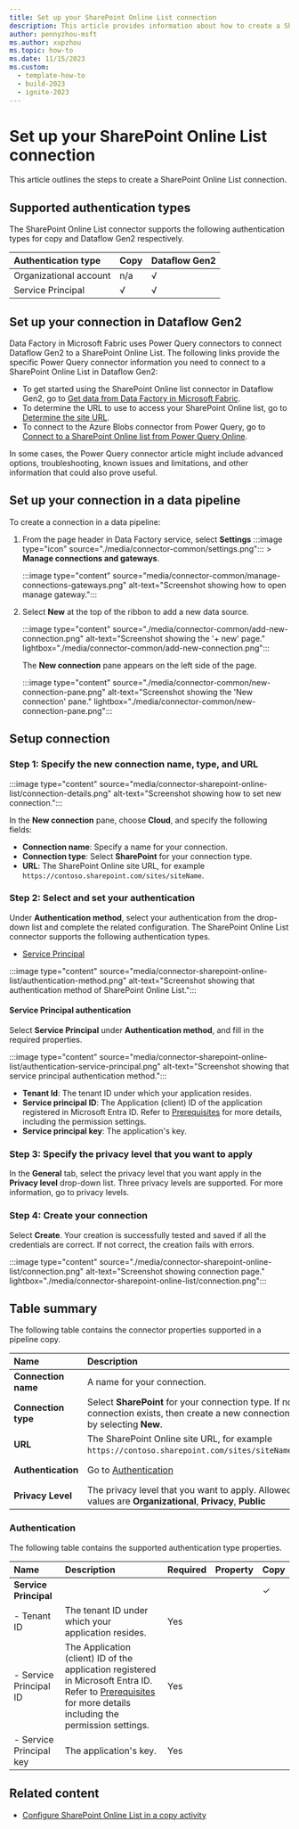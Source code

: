 ```yaml
---
title: Set up your SharePoint Online List connection
description: This article provides information about how to create a SharePoint Online List connection in Microsoft Fabric.
author: pennyzhou-msft
ms.author: xupzhou
ms.topic: how-to
ms.date: 11/15/2023
ms.custom:
  - template-how-to
  - build-2023
  - ignite-2023
---
```


# Set up your SharePoint Online List connection

This article outlines the steps to create a SharePoint Online List connection.

## Supported authentication types

The SharePoint Online List connector supports the following authentication types for copy and Dataflow Gen2 respectively.  

|Authentication type |Copy |Dataflow Gen2 |
|:---|:---|:---|
|Organizational account| n/a | √|
|Service Principal| √ | √ |

## Set up your connection in Dataflow Gen2

Data Factory in Microsoft Fabric uses Power Query connectors to connect Dataflow Gen2 to a SharePoint Online List. The following links provide the specific Power Query connector information you need to connect to a SharePoint Online List in Dataflow Gen2:

- To get started using the SharePoint Online list connector in Dataflow Gen2, go to [Get data from Data Factory in Microsoft Fabric](/power-query/where-to-get-data#get-data-from-data-factory-in-microsoft-fabric).
- To determine the URL to use to access your SharePoint Online list, go to [Determine the site URL](/power-query/connectors/sharepoint-online-list#determine-the-site-url).
- To connect to the Azure Blobs connector from Power Query, go to [Connect to a SharePoint Online list from Power Query Online](/power-query/connectors/sharepoint-online-list#connect-to-a-sharepoint-online-list-from-power-query-online).

In some cases, the Power Query connector article might include advanced options, troubleshooting, known issues and limitations, and other information that could also prove useful.

## Set up your connection in a data pipeline

To create a connection in a data pipeline:

1. From the page header in Data Factory service, select **Settings** :::image type="icon" source="./media/connector-common/settings.png"::: > **Manage connections and gateways**.

   :::image type="content" source="media/connector-common/manage-connections-gateways.png" alt-text="Screenshot showing how to open manage gateway.":::

2. Select **New** at the top of the ribbon to add a new data source.

    :::image type="content" source="./media/connector-common/add-new-connection.png" alt-text="Screenshot showing the '+ new' page." lightbox="./media/connector-common/add-new-connection.png":::

    The **New connection** pane appears on the left side of the page.

    :::image type="content" source="./media/connector-common/new-connection-pane.png" alt-text="Screenshot showing the 'New connection' pane." lightbox="./media/connector-common/new-connection-pane.png":::

## Setup connection

### Step 1: Specify the new connection name, type, and URL

   :::image type="content" source="media/connector-sharepoint-online-list/connection-details.png" alt-text="Screenshot showing how to set new connection.":::

In the **New connection** pane, choose **Cloud**, and specify the following fields:

- **Connection name**: Specify a name for your connection.
- **Connection type**: Select **SharePoint** for your connection type.
- **URL**: The SharePoint Online site URL, for example `https://contoso.sharepoint.com/sites/siteName`.

### Step 2:  Select and set your authentication

Under **Authentication method**, select your authentication from the drop-down list and complete the related configuration. The SharePoint Online List connector supports the following authentication types.

- [Service Principal](#service-principal-authentication)

:::image type="content" source="media/connector-sharepoint-online-list/authentication-method.png" alt-text="Screenshot showing that authentication method of SharePoint Online List.":::

#### Service Principal authentication

Select **Service Principal** under **Authentication method**, and fill in the required properties.

:::image type="content" source="media/connector-sharepoint-online-list/authentication-service-principal.png" alt-text="Screenshot showing that service principal authentication method.":::

- **Tenant Id**: The tenant ID under which your application resides.
- **Service principal ID**: The Application (client) ID of the application registered in Microsoft Entra ID. Refer to [Prerequisites](connector-sharepoint-online-list-copy-activity.md#prerequisites) for more details, including the permission settings.
- **Service principal key**: The application's key.

### Step 3: Specify the privacy level that you want to apply

In the **General** tab, select the privacy level that you want apply in the **Privacy level** drop-down list. Three privacy levels are supported. For more information, go to privacy levels.

### Step 4: Create your connection

Select **Create**. Your creation is successfully tested and saved if all the credentials are correct. If not correct, the creation fails with errors.

:::image type="content" source="./media/connector-sharepoint-online-list/connection.png" alt-text="Screenshot showing connection page." lightbox="./media/connector-sharepoint-online-list/connection.png":::

## Table summary

The following table contains the connector properties supported in a pipeline copy.

|Name|Description|Required|Property|Copy|
|:---|:---|:---|:---|:---|
|**Connection name**|A name for your connection.|Yes||✓|
|**Connection type**|Select **SharePoint** for your connection type. If no connection exists, then create a new connection by selecting **New**.|Yes||✓|
|**URL**|The SharePoint Online site URL, for example `https://contoso.sharepoint.com/sites/siteName`.|Yes||✓|
|**Authentication**|Go to [Authentication](#authentication) |Yes||Go to [Authentication](#authentication)|
|**Privacy Level**|The privacy level that you want to apply. Allowed values are **Organizational**, **Privacy**, **Public**|Yes||✓|

### Authentication

The following table contains the supported authentication type properties.

|Name|Description|Required|Property|Copy|
|:---|:---|:---|:---|:---|
|**Service Principal**||||✓|
|- Tenant ID|The tenant ID under which your application resides.|Yes |||
|- Service Principal ID|The Application (client) ID of the application registered in Microsoft Entra ID. Refer to [Prerequisites](connector-sharepoint-online-list-copy-activity.md#prerequisites) for more details including the permission settings.|Yes |||
|- Service Principal key|The application's key.|Yes |||

## Related content

- [Configure SharePoint Online List in a copy activity](connector-sharepoint-online-list-copy-activity.md)
